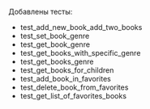Добавлены тесты:

- test_add_new_book_add_two_books
- test_set_book_genre
- test_get_book_genre
- test_get_books_with_specific_genre
- test_get_books_genre
- test_get_books_for_children
- test_add_book_in_favorites
- test_delete_book_from_favorites
- test_get_list_of_favorites_books